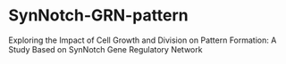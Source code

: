 # SynNotch-GRN-pattern
Exploring the Impact of Cell Growth and Division on Pattern Formation: A Study Based on SynNotch Gene Regulatory Network
